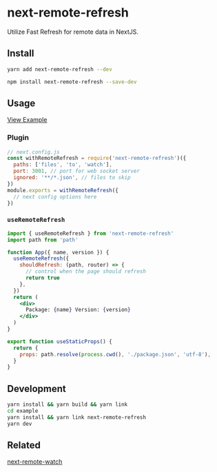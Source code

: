 # next-remote-refresh

Utilize Fast Refresh for remote data in NextJS.

## Install

```bash
yarn add next-remote-refresh --dev
```

```bash
npm install next-remote-refresh --save-dev
```

## Usage

[View Example](/example)

### Plugin

```js
// next.config.js
const withRemoteRefresh = require('next-remote-refresh')({
  paths: ['files', 'to', 'watch'],
  port: 3001, // port for web socket server
  ignored: '**/*.json', // files to skip
})
module.exports = withRemoteRefresh({
  // next config options here
})
```

### `useRemoteRefresh`

```jsx
import { useRemoteRefresh } from 'next-remote-refresh'
import path from 'path'

function App({ name, version }) {
  useRemoteRefresh({
    shouldRefresh: (path, router) => {
      // control when the page should refresh
      return true
    },
  })
  return (
    <div>
      Package: {name} Version: {version}
    </div>
  )
}

export function useStaticProps() {
  return {
    props: path.resolve(process.cwd(), './package.json', 'utf-8'),
  }
}
```

## Development

```bash
yarn install && yarn build && yarn link
cd example
yarn install && yarn link next-remote-refresh
yarn dev
```

## Related

[next-remote-watch](https://github.com/hashicorp/next-remote-watch)
